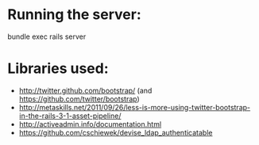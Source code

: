 Running the server:
===================
bundle exec rails server

Libraries used:
==============
- http://twitter.github.com/bootstrap/ (and https://github.com/twitter/bootstrap)
- http://metaskills.net/2011/09/26/less-is-more-using-twitter-bootstrap-in-the-rails-3-1-asset-pipeline/
- http://activeadmin.info/documentation.html
- https://github.com/cschiewek/devise_ldap_authenticatable

